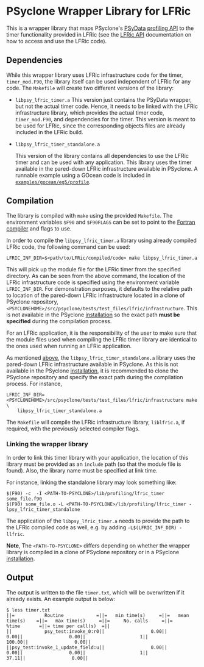 # PSyclone Wrapper Library for LFRic

This is a wrapper library that maps PSyclone's [PSyData](
https://psyclone.readthedocs.io/en/stable/psy_data.html) [profiling API](
https://psyclone.readthedocs.io/en/stable/profiling.html#profiling) to the
timer functionality provided in LFRic (see the [LFRic API](
https://psyclone.readthedocs.io/en/latest/lfric.html) documentation
on how to access and use the LFRic code).

## Dependencies

While this wrapper library uses LFRic infrastructure code for the timer,
``timer_mod.F90``, the library itself can be used independent of LFRic for
any code. The ``Makefile`` will create two different versions of the library:

- ``libpsy_lfric_timer.a``
  This version just contains the PSyData wrapper, but not the actual
  timer code. Hence, it needs to be linked with the LFRic infrastructure
  library, which provides the actual timer code, ``timer_mod.F90``, and
  dependencies for the timer. This version is meant to be used for LFRic,
  since the corresponding objects files are already included in the
  LFRic build.

- ``libpsy_lfric_timer_standalone.a``

  This version of the library contains all dependencies to use the
  LFRic timer and can be used with any application. This library uses
  the timer available in the pared-down LFRic infrastructure available
  in PSyclone. A runnable example using a GOcean code is included in
  [``examples/gocean/eg5/profile``](
  https://github.com/stfc/PSyclone/tree/master/examples/gocean/eg5/profile).

## Compilation

The library is compiled with ``make`` using the provided ``Makefile``. The
environment variables ``$F90`` and ``$F90FLAGS`` can be set to point to the
[Fortran compiler](./../../README.md#compilation) and flags to use.

In order to compile the ``libpsy_lfric_timer.a`` library using already
compiled LFRic code, the following command can be used:

```shell
LFRIC_INF_DIR=$<path/to/LFRic/compiled/code> make libpsy_lfric_timer.a
```
This will pick up the module file for the LFRic timer from the specified
directory. As can be seen from the above command, the location of the LFRic
infrastructure code is specified using the environment variable
``LFRIC_INF_DIR``. For demonstration purposes, it defaults to the relative
path to location of the pared-down LFRic infrastructure located in a clone
of PSyclone repository,
``<PSYCLONEHOME>/src/psyclone/tests/test_files/lfric/infrastructure``.
This is not available in the PSyclone [installation](
./../../README.md#installation) so the exact path
**must be specified** during the compilation process.

For an LFRic application, it is the responsibility of the user to make sure
that the module files used when compiling the LFRic timer library are
identical to the ones used when running an LFRic application.

As mentioned [above](#dependencies), the ``libpsy_lfric_timer_standalone.a``
library uses the pared-down LFRic infrastructure available in PSyclone.
As this is not available in the PSyclone [installation](
./../../README.md#installation), it is recommended to clone the PSyclone
repository and specify the exact path during the compilation process.
For instance,

```shell
LFRIC_INF_DIR=<PSYCLONEHOME>/src/psyclone/tests/test_files/lfric/infrastructure make \
	libpsy_lfric_timer_standalone.a
```

The ``Makefile`` will compile the LFRic infrastructure library,
``liblfric.a``, if required, with the previously selected compiler flags.

### Linking the wrapper library

In order to link this timer library with your application, the location of
this library must be provided as an ``include`` path (so that the module
file is found). Also, the library name must be specified at link time.

For instance, linking the standalone library may look something like:

```shell
$(F90) -c  -I <PATH-TO-PSYCLONE>/lib/profiling/lfric_timer some_file.f90
$(F90) some_file.o -L <PATH-TO-PSYCLONE>/lib/profiling/lfric_timer -lpsy_lfric_timer_standalone
```
The application of the ``libpsy_lfric_timer.a`` needs to provide the path
to the LFRic compiled code as well, e.g. by adding ``-L$(LFRIC_INF_DIR) -llfric``.

**Note**, The ``<PATH-TO-PSYCLONE>`` differs depending on whether the
wrapper library is compiled in a clone of PSyclone repository or in a
PSyclone [installation](./../../README.md#installation).

## Output

The output is written to the file ``timer.txt``, which will be overwritten
if it already exists. An example output is below:

```
$ less timer.txt
||=           Routine            =||=   min time(s)     =||=   mean time(s)    =||=   max time(s)     =||=     No. calls     =||=       %time       =||= time per call(s)  =||
||            psy_test:invoke_0:r0||                 0.00||                 0.00||                 0.00||                    1||               100.00||                 0.00||
||psy_test:invoke_1_update_field:u||                 0.00||                 0.00||                 0.00||                    1||                37.11||                 0.00||

```

<!--
## Licence

-------------------------------------------------------------------------------

BSD 3-Clause License

Copyright (c) 2020-2025, Science and Technology Facilities Council.
All rights reserved.

Redistribution and use in source and binary forms, with or without
modification, are permitted provided that the following conditions are met:

* Redistributions of source code must retain the above copyright notice, this
  list of conditions and the following disclaimer.

* Redistributions in binary form must reproduce the above copyright notice,
  this list of conditions and the following disclaimer in the documentation
  and/or other materials provided with the distribution.

* Neither the name of the copyright holder nor the names of its
  contributors may be used to endorse or promote products derived from
  this software without specific prior written permission.

THIS SOFTWARE IS PROVIDED BY THE COPYRIGHT HOLDERS AND CONTRIBUTORS
"AS IS" AND ANY EXPRESS OR IMPLIED WARRANTIES, INCLUDING, BUT NOT
LIMITED TO, THE IMPLIED WARRANTIES OF MERCHANTABILITY AND FITNESS
FOR A PARTICULAR PURPOSE ARE DISCLAIMED. IN NO EVENT SHALL THE
COPYRIGHT HOLDER OR CONTRIBUTORS BE LIABLE FOR ANY DIRECT, INDIRECT,
INCIDENTAL, SPECIAL, EXEMPLARY, OR CONSEQUENTIAL DAMAGES (INCLUDING,
BUT NOT LIMITED TO, PROCUREMENT OF SUBSTITUTE GOODS OR SERVICES;
LOSS OF USE, DATA, OR PROFITS; OR BUSINESS INTERRUPTION) HOWEVER
CAUSED AND ON ANY THEORY OF LIABILITY, WHETHER IN CONTRACT, STRICT
LIABILITY, OR TORT (INCLUDING NEGLIGENCE OR OTHERWISE) ARISING IN
ANY WAY OUT OF THE USE OF THIS SOFTWARE, EVEN IF ADVISED OF THE
POSSIBILITY OF SUCH DAMAGE.

-------------------------------------------------------------------------------
Authors: J. Henrichs, Bureau of Meteorology,
         I. Kavcic, Met Office
-->
